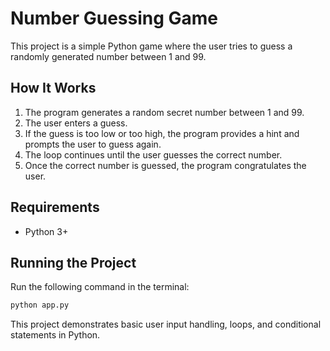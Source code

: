 # Number Guessing Game

This project is a simple Python game where the user tries to guess a randomly generated number between 1 and 99.

## How It Works

1. The program generates a random secret number between 1 and 99.
2. The user enters a guess.
3. If the guess is too low or too high, the program provides a hint and prompts the user to guess again.
4. The loop continues until the user guesses the correct number.
5. Once the correct number is guessed, the program congratulates the user.

## Requirements
- Python 3+

## Running the Project
Run the following command in the terminal:
```sh
python app.py
```

This project demonstrates basic user input handling, loops, and conditional statements in Python.

